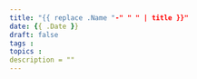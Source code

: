 ```yaml
---
title: "{{ replace .Name "-" " " | title }}"
date: {{ .Date }}
draft: false
tags : 
topics : 
description = ""
---
```


